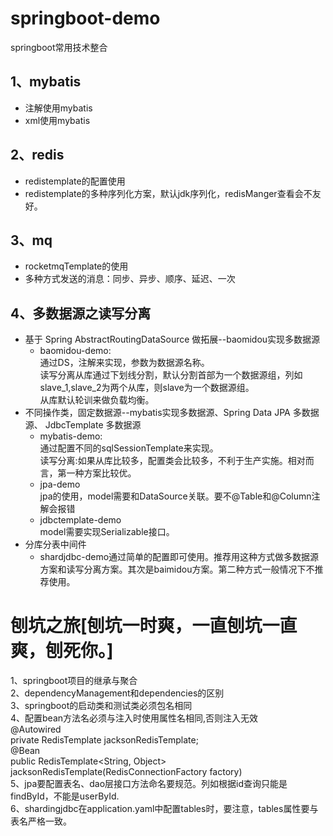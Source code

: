 # springboot-demo
springboot常用技术整合  
## 1、mybatis
* 注解使用mybatis
* xml使用mybatis  
## 2、redis
* redistemplate的配置使用
* redistemplate的多种序列化方案，默认jdk序列化，redisManger查看会不友好。  
## 3、mq  
* rocketmqTemplate的使用
* 多种方式发送的消息：同步、异步、顺序、延迟、一次  
## 4、多数据源之读写分离  
* 基于 Spring AbstractRoutingDataSource 做拓展--baomidou实现多数据源  
  * baomidou-demo:  
    通过DS，注解来实现，参数为数据源名称。  
    读写分离从库通过下划线分割，默认分割首部为一个数据源组，列如slave_1,slave_2为两个从库，则slave为一个数据源组。  
    从库默认轮训来做负载均衡。
* 不同操作类，固定数据源--mybatis实现多数据源、Spring Data JPA 多数据源、 JdbcTemplate 多数据源  
  * mybatis-demo:  
    通过配置不同的sqlSessionTemplate来实现。  
    读写分离:如果从库比较多，配置类会比较多，不利于生产实施。相对而言，第一种方案比较优。  
  * jpa-demo  
    jpa的使用，model需要和DataSource关联。要不@Table和@Column注解会报错  
  * jdbctemplate-demo  
     model需要实现Serializable接口。  
* 分库分表中间件  
  * shardjdbc-demo通过简单的配置即可使用。推荐用这种方式做多数据源方案和读写分离方案。其次是baimidou方案。第二种方式一般情况下不推荐使用。

# 刨坑之旅[刨坑一时爽，一直刨坑一直爽，刨死你。]
1、springboot项目的继承与聚合   
2、dependencyManagement和dependencies的区别  
3、springboot的启动类和测试类必须包名相同  
4、配置bean方法名必须与注入时使用属性名相同,否则注入无效  
@Autowired  
    private RedisTemplate jacksonRedisTemplate;  
@Bean  
    public RedisTemplate<String, Object> jacksonRedisTemplate(RedisConnectionFactory factory)  
5、jpa要配置表名、dao层接口方法命名要规范。列如根据id查询只能是findById，不能是userById.  
6、shardingjdbc在application.yaml中配置tables时，要注意，tables属性要与表名严格一致。